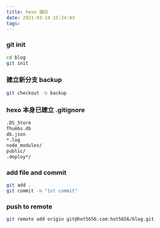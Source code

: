 ```yaml
---
title: hexo 備份
date: 2021-03-14 15:24:03
tags:
---
```


### git init
``` bash
cd blog
git init
```

### 建立新分支 backup
``` bash
git checkout -b backup
```

### hexo 本身已建立 .gitignore
``` bash
.DS_Store
Thumbs.db
db.json
*.log
node_modules/
public/
.deploy*/
```

### add file and commit
``` bash
git add .
git commit -m "1st commit"
```

### push to remote 
``` bash
git remote add origin git@hot5656.com:hot5656/blog.git

```

